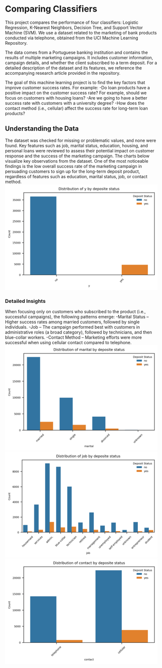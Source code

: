 # Comparing Classifiers
This project compares the performance of four classifiers: Logistic Regression, K-Nearest Neighbors, Decision Tree,
and Support Vector Machine (SVM). We use a dataset related to the marketing of bank products conducted via 
telephone, obtained from the UCI Machine Learning Repository.

The data comes from a Portuguese banking institution and contains the results of multiple marketing campaigns.
It includes customer information, campaign details, and whether the client subscribed to a term deposit.
For a detailed description of the dataset and its features, we reference the accompanying research article
provided in the repository.

The goal of this machine learning project is to find the key factors that improve customer success rates.  For example:
-Do loan products have a positive impact on the customer success rate? For example, should we focus on customers with housing loans?
-Are we going to have a better success rate with customers with a university degree?
-How does the contact method (i.e., cellular) affect the success rate for long-term loan products?

## Understanding the Data
The dataset was checked for missing or problematic values, and none were found. Key features such as job, marital status, education, housing, and personal loans were reviewed to assess their potential impact on customer response and the success of the marketing campaign.
The charts below visualize key observations from the dataset. One of the most noticeable findings is the low overall success rate of the marketing campaign in persuading customers to sign up for the long-term deposit product, regardless of features such as education, marital status, job, or contact method.
![plot1](figures/y_distribution.png)
 ### Detailed Insights
When focusing only on customers who subscribed to the product (i.e., successful campaigns), the following patterns emerge:
-Marital Status – Higher success rates among married customers, followed by single individuals.
-Job – The campaign performed best with customers in administrative roles (a broad category), followed by technicians, and then blue-collar workers.
-Contact Method – Marketing efforts were more successful when using cellular contact compared to telephone.
![plot1](figures/marital_distribution.png)
![plot1](figures/job_distribution.png)
![plot1](figures/contact_distribution.png)



